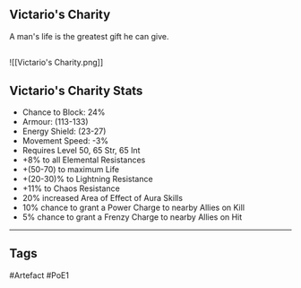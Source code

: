 ## Victario's Charity
A man's life is the greatest gift he can give.
##
![[Victario's Charity.png]]
## Victario's Charity Stats
- Chance to Block: 24%
- Armour: (113-133)
- Energy Shield: (23-27)
- Movement Speed: -3%
- Requires Level 50, 65 Str, 65 Int
- +8% to all Elemental Resistances
- +(50-70) to maximum Life
- +(20-30)% to Lightning Resistance
- +11% to Chaos Resistance
- 20% increased Area of Effect of Aura Skills
- 10% chance to grant a Power Charge to nearby Allies on Kill
- 5% chance to grant a Frenzy Charge to nearby Allies on Hit


---
## Tags
#Artefact
#PoE1